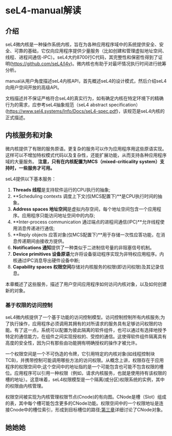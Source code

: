 # **seL4-manual解读**

## **介绍**

seL4微内核是一种操作系统内核，旨在为各种应用程序域中的系统提供安全、安全、可靠的基础，它仅向应用程序提供少量服务（比如创建和管理虚拟地址空间、线程、进程间通信-IPC）。seL4大约8700行C代码，其完整性和保密性得到了证明(https://github.com/seL4/l4v)。微内核也有助于对最坏情况执行时间进行统筹分析。

manual从用户角度描述seL4内核API，首先概述seL4的设计模式，然后介绍seL4向用户空间开放的高级API。

文档描述并不保证严格符合seL4的真实行为，如有确定内核在特定环境下的精确行为的需求，应参考seL4抽象规范（seL4 abstract specification）(https://www.sel4.systems/Info/Docs/seL4-spec.pdf)，该规范是seL4内核的正式描述。

## **内核服务和对象**

微内核提供了有限的服务原语。更复杂的服务可以作为应用程序用这些原语实现。这样可以不增加特权模式代码以及复杂性，还能扩展功能，从而支持各种应用程序域的大量服务。
**注意，只有在内核配置为MCS（mixed-criticality system）支持时，一些服务才可用。**

seL4提供以下基本服务：

1. **Threads 线程**是支持软件运行的CPU执行的抽象;
2. **Scheduling contexts 调度上下文(仅MCS配置下)**是CPU执行时间的抽象。
3. **Address spaces 地址空间**是虚拟内存空间，每个地址空间包含一个应用程序。应用程序只能访问地址空间中的内存;
4. **Inter-process communication 通过端点的进程间通信(IPC)**允许线程使用消息传递进行通信;
5. **Reply objects 应答对象(仅MCS配置下)**用于存储一次性应答功能，在消息传递期间由接收方提供。
6. **Notifications 通知**提供了一种类似于二进制信号量的非阻塞信号机制。
7. **Device primitives 设备原语**允许将设备驱动程序实现为非特权应用程序。内核通过IPC消息导出硬件设备中断;
8. **Capability spaces 权限空间**存储对内核服务的权限(即访问权限)及其记录信息。

本章概述了这些服务，描述了用户空间应用程序如何访问内核对象，以及如何创建新的对象。
### **基于权限的访问控制**

seL4微内核提供了一个基于功能的访问控制模型。访问控制控制所有内核服务;为了执行操作，应用程序必须调用其拥有的对所请求的服务具有足够访问权限的功能。有了这一点，系统可以配置为彼此隔离的软件组件，也可以通过有选择地授予特定的通信能力，在组件之间实现授权的、受控的通信。这使得软件组件隔离具有高度的安全性，因为只有那些由功能拥有明确授权的操作才被允许。

一个权限空间是一个不可伪造的令牌，它引用特定的内核对象(如线程控制块TCB)，并携带控制可能调用哪些方法的访问权限。从概念上讲，权限存在于应用程序的权限空间中;这个空间中的地址指的是一个可能包含也可能不包含权限的槽位。应用程序可以引用一种权限（例如，请求内核服务，也就是使用持有该权限的槽的地址）。这意味着，seL4权限模型是一个隔离(或分区)权限系统的实例，其中的权限由内核管理。

权限空间被实现为内核管理权限节点(Cnode)的有向图。CNode是槽（Slot）组成的表，其中每个槽可能包含更多的CNode功能。权限空间中的一个权限地址是连接Cnode中的槽位索引，形成到目标槽位的路径;[第三章](#她她她)详细讨论了CNode对象。

## **她她她**